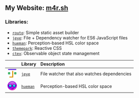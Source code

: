 ## My Website: [m4r.sh](https://m4r.sh)
### Libraries:
- [`routo`](https://github.com/MarshallCB/routo): Simple static asset builder
- [`jeye`](https://github.com/MarshallCB/jeye): File + Dependency watcher for ES6 JavaScript files
- [`hueman`](https://github.com/MarshallCB/hueman): Perception-based HSL color space
- [`themepark`](https://github.com/MarshallCB/themepark): Reactive CSS 
- [`ctex`](https://github.com/MarshallCB/ctex): Observable object state management

|	| Library 	| Description 	|
|:---	|:---	|:---	|
| <img src="https://github.com/marshallcb/jeye/raw/main/jeye.png" width="32" height="32"> 	| [`jeye`](https://github.com/marshallcb/jeye) 	| File watcher that also watches dependencies 	|
| <img src="https://github.com/marshallcb/hueman/raw/main/hueman.png" width="32" height="32"> 	| [`hueman`](https://github.com/marshallcb/hueman) 	| Perception-based HSL color space	|